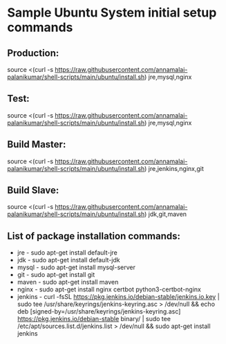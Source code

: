 # Sample Ubuntu System initial setup commands
## Production:
source <(curl -s https://raw.githubusercontent.com/annamalai-palanikumar/shell-scripts/main/ubuntu/install.sh) jre,mysql,nginx
## Test: 
source <(curl -s https://raw.githubusercontent.com/annamalai-palanikumar/shell-scripts/main/ubuntu/install.sh) jre,mysql,nginx
## Build Master:
source <(curl -s https://raw.githubusercontent.com/annamalai-palanikumar/shell-scripts/main/ubuntu/install.sh) jre,jenkins,nginx,git
## Build Slave:
source <(curl -s https://raw.githubusercontent.com/annamalai-palanikumar/shell-scripts/main/ubuntu/install.sh) jdk,git,maven

## List of package installation commands:
- jre - sudo apt-get install default-jre
- jdk - sudo apt-get install default-jdk
- mysql - sudo apt-get install mysql-server
- git - sudo apt-get install git
- maven - sudo apt-get install maven
- nginx - sudo apt-get install nginx certbot python3-certbot-nginx
- jenkins - curl -fsSL https://pkg.jenkins.io/debian-stable/jenkins.io.key | sudo tee /usr/share/keyrings/jenkins-keyring.asc > /dev/null && echo deb [signed-by=/usr/share/keyrings/jenkins-keyring.asc] https://pkg.jenkins.io/debian-stable binary/ | sudo tee /etc/apt/sources.list.d/jenkins.list > /dev/null && sudo apt-get install jenkins
